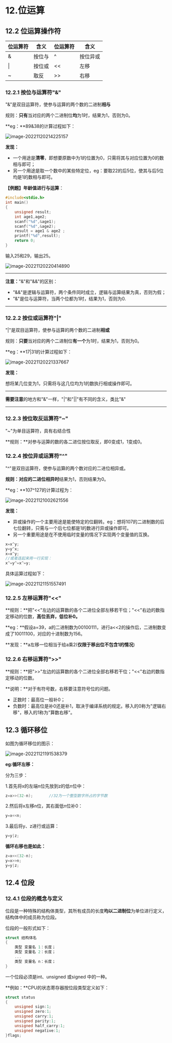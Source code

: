 # 12.位运算

## 12.2 位运算操作符

| 位运算符 | 含义   | 位运算符 | 含义     |
| -------- | ------ | -------- | -------- |
| &        | 按位与 | ^        | 按位异或 |
| \|       | 按位或 | <<       | 左移     |
| ~        | 取反   | >>       | 右移     |



### 12.2.1 按位与运算符"&"

"&"是双目运算符，使参与运算的两个数的二进制**相与**

规则：**只有**当对应的两个二进制位**均**为1时，结果为1，否则为0。

**eg：**89&38的计算过程如下：

![image-20221120214225157](C:\Users\Thinkpad\AppData\Roaming\Typora\typora-user-images\image-20221120214225157.png)

**发现：**

- 一个用途是**清零**，即想要原数中为1的位置为0，只需将其与对应位置为0的数相与即可；
- 另一个用途是取一个数中的某些特定位，eg：要取22的后5位，使其与后5位均是1的数相与即可。

**【例题】年龄值进行与运算**：

```c
#include<stdio.h>
int main()
{
    unsigned result;
    int age1,age2;
    scanf("%d",&age1);
    scanf("%d",&age2);
    result = age1 & age2 ;
    printf("%d",result);
    return 0;
}
```

输入25和29，输出25。

![image-20221120220414890](C:\Users\Thinkpad\AppData\Roaming\Typora\typora-user-images\image-20221120220414890.png)

------

**注意：**"&"和"&&"的区别：

- "&&"是逻辑与运算符，两个条件同时成立，逻辑与运算结果为真，否则为假；
- "&"是位与运算符，当两个位都为1时，结果为1，否则为0.

------



### 12.2.2 按位或运算符"|"

"|"是双目运算符，使参与运算的两个数的二进制**相或**

规则：**只要**当对应的两个二进制位**有一个**为1时，结果为1，否则为0。

**eg：**17|31的计算过程如下：

![image-20221120221337667](C:\Users\Thinkpad\AppData\Roaming\Typora\typora-user-images\image-20221120221337667.png)

**发现：**

想将某几位变为1，只需将与这几位均为1的数执行相或操作即可。

------



**需要注意**的地方和"&"一样，"|"和"||"有不同的含义，类比"&"



------



### 12.2.3 按位取反运算符"~"

"~"为单目运算符，具有右结合性

**规则：**对参与运算的数的各二进位按位取反，即0变成1，1变成0。



### 12.2.4 按位异或运算符"^"

"^"是双目运算符，使参与运算的两个数对应的二进位相异或。

**规则：**对应的二进位**相异时**结果为1，否则结果为0。

**eg：**107^127的计算过程为：

![image-20221121002621556](C:\Users\Thinkpad\AppData\Roaming\Typora\typora-user-images\image-20221121002621556.png)

**发现：**

- 异或操作的一个主要用途是能使特定的位翻转。eg：想将107的二进制数的后七位翻转，只需与一个后七位都是1的数进行异或操作即可。
- 另一个重要用途是在不使用临时变量的情况下实现两个变量值的互换。

```c
x=x^y;
y=y^x;
x=x^y;
//或者连起来用一行实现：
x^=y^=x^=y;
```

具体运算过程如下：

![image-20221121151557491](C:\Users\Thinkpad\AppData\Roaming\Typora\typora-user-images\image-20221121151557491.png)



### 12.2.5 左移运算符"<<"

**规则：**把"<<"左边的运算数的各个二进位全部左移若干位；"<<"右边的数指定移动的位数，**高位丢弃，低位补0。**

**eg：**假设a=39，a的二进制数为00100111，进行a<<2的操作后，二进制数变成了10011100，对应的十进制数为156。

**发现：**a左移一位相当于给a乘2(**仅限于移出位不包含1的情况**)



### 12.2.6 右移运算符">>"

**规则：**把">>"左边的运算数的各个二进位全部右移若干位；"<<"右边的数指定移动的位数。

**说明：**对于有符号数，右移要注意符号位的问题。

- 正数时：最高位一般补0；
- 负数时：最高位是补0还是补1，取决于编译系统的规定。移入的0称为"逻辑右移"，移入的1称为"算数右移"。



## 12.3 循环移位

如图为循环移位的图示：

![image-20221121191538379](C:\Users\Thinkpad\AppData\Roaming\Typora\typora-user-images\image-20221121191538379.png)

**eg:循环左移：**

分为三步：

1.首先将x的左端n位先放到z的低n位中：

```c
z=x>>(32-n);       //32为一个整型数字所占的字节数
```

2.然后将x左移n位，其右面低n位补0：

```c
y=x<<n;
```

3.最后将y、z进行或运算：

```c
y=y|z;
```



**循环右移也是如此：**

```c
z=x<<(32-n);
y=x>>n;
y=y|z;
```



## 12.4 位段

### 12.4.1 位段的概念与定义

位段是一种特殊的结构体类型，其所有成员的长度**均以二进制位**为单位进行定义，结构体中的成员称为位段。

位段的一般形式如下：

```c
struct 结构体名
{
    类型 变量名 1：长度；
    类型 变量名 2：长度；
    ...
    类型 变量名 n：长度；
}
```

一个位段必须是int、unsigned 或signed 中的一种。

**例如：**CPU的状态寄存器按位段类型定义如下：

```c
struct status
{
    unsigned sign:1;
    unsigned zero:1;
    unsigned carry:1;
    unsigned parity:1;
    unsigned half_carry:1;
    unsigned negative:1;
}flags;
```

